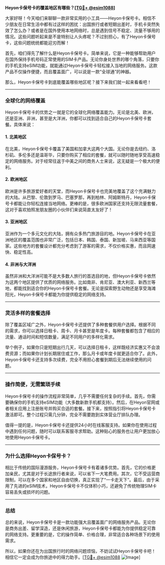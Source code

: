 **Heyon卡保号卡的覆盖地区有哪些？[[TG💪+ @esim1088](https://t.me/s/esim1088)]**

大家好呀！今天咱们来聊聊一款非常实用的小工具——Heyon卡保号卡。相信不少朋友在日常生活中都有过这样的困扰：出国旅行或者短期出差时，手机卡突然失效了怎么办？或者是在国外使用本地网络时，总是遇到信号不稳定、流量不够用的情况。这些问题听起来是不是特别让人头疼呢？不过别担心，有了Heyon卡保号卡，这些问题统统都能迎刃而解！

首先，咱们得先了解什么是Heyon卡保号卡。简单来说，它是一种能够帮助用户在国外保持手机号码正常使用的SIM卡产品。无论你身处世界的哪个角落，只要你的手机支持eSIM功能，就能通过Heyon卡保号卡轻松接入当地的网络服务。这款产品不仅操作便捷，而且覆盖面广，可以说是一款“全球通”的神器。

那么，Heyon卡保号卡到底能覆盖哪些地区呢？接下来我们就一起来看看吧！

---

### **全球化的网络覆盖**
Heyon卡保号卡的优势之一就是它的全球化网络覆盖能力。无论是北美、欧洲，还是亚洲、非洲，甚至是大洋洲，你都可以找到适合自己的Heyon卡保号卡套餐。具体来说：

#### **1. 北美地区**
在北美，Heyon卡保号卡覆盖了美国和加拿大这两个大国。无论你是去纽约、洛杉矶、多伦多还是温哥华，只要你购买了相应的套餐，就可以随时随地享受高速稳定的网络服务。对于经常往返于中美之间的商务人士来说，这无疑是一个极大的便利。

#### **2. 欧洲地区**
欧洲是许多旅游爱好者的天堂，而Heyon卡保号卡也完美地覆盖了这个充满魅力的大陆。从巴黎、伦敦到罗马、巴塞罗那，再到柏林、阿姆斯特丹，Heyon卡保号卡都能让你轻松连接当地网络。更棒的是，很多欧洲国家还支持无限流量套餐，这对于喜欢拍照发朋友圈的小伙伴们来说简直太友好了！

#### **3. 亚洲地区**
亚洲作为一个多元文化的大陆，拥有众多热门旅游目的地。Heyon卡保号卡在亚洲地区的覆盖范围也非常广泛，包括日本、韩国、泰国、新加坡、马来西亚等国家。这些地方的套餐设计都充分考虑到了游客的需求，不仅价格实惠，而且网速快、稳定性高。

#### **4. 非洲与大洋洲**
虽然非洲和大洋洲可能不是大多数人旅行的首选目的地，但Heyon卡保号卡依然为这两个地区提供了优质的网络服务。比如南非、肯尼亚、澳大利亚、新西兰等地，都能找到适合你的Heyon卡保号卡套餐。无论是探索野生动物还是享受海滩阳光，Heyon卡保号卡都能为你提供稳定的网络支持。

---

### **灵活多样的套餐选择**
除了覆盖区域广之外，Heyon卡保号卡还提供了多种套餐供用户选择。根据不同的需求，你可以选择日租卡、周卡、月卡甚至是年度卡。每种套餐都包含了相应的流量、通话时间和短信数量，满足不同用户的多样化需求。

举个例子，如果你只是短期出行几天，可以选择日租卡，这样既经济实惠又不会浪费资源；而如果你计划长期居住或工作，那么月卡或年度卡就更适合你了。此外，Heyon卡保号卡还支持多次续费，完全不用担心套餐到期后无法继续使用的问题。

---

### **操作简便，无需繁琐手续**
Heyon卡保号卡的操作流程非常简单，几乎不需要任何复杂的手续。首先，你需要确保你的手机支持eSIM功能（大多数新款手机都支持）。然后，在Heyon官网或者相关应用上注册账号并购买合适的套餐。接下来，按照指引将Heyon卡保号卡激活即可。整个过程只需几分钟，完全不需要跑到实体营业厅排队办理。

值得一提的是，Heyon卡保号卡还提供24小时在线客服支持。如果你在使用过程中遇到任何问题，随时可以联系客服寻求帮助。这种贴心的服务也让用户更加放心地使用Heyon卡保号卡。

---

### **为什么选择Heyon卡保号卡？**
相比于传统的国际漫游服务，Heyon卡保号卡有着诸多优势。首先，它的价格更加亲民，尤其是对于长途旅行者来说，可以省下一大笔费用。其次，它不受运营商限制，可以在多个国家和地区自由切换，真正实现了“一卡走天下”。最后，由于采用了先进的eSIM技术，Heyon卡保号卡不仅体积小巧，还避免了传统物理SIM卡容易丢失或损坏的问题。

---

### **总结**
总的来说，Heyon卡保号卡是一款功能强大且覆盖面广的网络服务产品。无论你是商务出差、留学深造，还是休闲旅游，Heyon卡保号卡都能为你提供稳定可靠的网络支持。更重要的是，它的操作简单、价格合理，非常适合各种场景下的使用需求。

所以，如果你还在为出国旅行时的网络问题烦恼，不妨试试Heyon卡保号卡吧！相信它一定会成为你旅途中的得力助手。[[TG💪+ @esim1088](https://t.me/s/esim1088) ![Image](https://i.postimg.cc/4NQfJmqS/Snipaste-2025-05-13-00-14-12.png)]